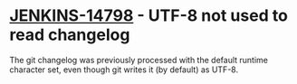 # [JENKINS-14798](https://issues.jenkins.io/browse/JENKINS-14798) - UTF-8 not used to read changelog

The git changelog was previously processed with the default runtime
character set, even though git writes it (by default) as UTF-8.
